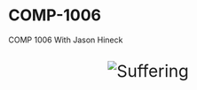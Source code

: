 # COMP-1006
COMP 1006 With Jason Hineck

<div align="center"style="font-size:30px;">

![Suffering](/Asset/suffer.gif "Suffering")

</div>